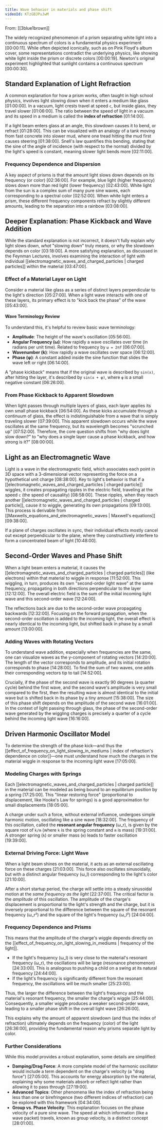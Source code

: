 ```yaml
---
title: Wave behavior in materials and phase shift
videoId: KTzGBJPuJwM
---
```


From: [[3blue1brown]] <br/> 

The widely recognized phenomenon of a prism separating white light into a continuous spectrum of colors is a fundamental physics experiment <a class="yt-timestamp" data-t="00:00:11">[00:00:11]</a>. While often depicted iconically, such as on Pink Floyd's album cover, some representations contradict the underlying physics, like showing white light inside the prism or discrete colors <a class="yt-timestamp" data-t="00:00:19">[00:00:19]</a>. Newton's original experiment highlighted that sunlight contains a continuous spectrum <a class="yt-timestamp" data-t="00:00:30">[00:00:30]</a>.

## Standard Explanation of Light Refraction

A common explanation for how a prism works, often taught in high school physics, involves light slowing down when it enters a medium like glass <a class="yt-timestamp" data-t="01:00:00">[01:00:00]</a>. In a vacuum, light crests travel at speed `c`, but inside glass, they travel slower <a class="yt-timestamp" data-t="01:06:00">[01:06:00]</a>. The ratio between the speed of light in a vacuum and its speed in a medium is called the **index of refraction** <a class="yt-timestamp" data-t="01:14:00">[01:14:00]</a>.

If a light beam enters glass at an angle, this slowdown causes it to bend, or refract <a class="yt-timestamp" data-t="01:28:00">[01:28:00]</a>. This can be visualized with an analogy of a tank moving from fast concrete into slower mud, where one tread hitting the mud first causes steering <a class="yt-timestamp" data-t="01:38:00">[01:38:00]</a>. Snell's law quantifies this bending, stating that the sine of the angle of incidence (with respect to the normal) divided by the light's speed is constant, meaning slower light bends more <a class="yt-timestamp" data-t="02:11:00">[02:11:00]</a>.

### Frequency Dependence and Dispersion
A key aspect of prisms is that the amount light slows down depends on its frequency (or color) <a class="yt-timestamp" data-t="02:36:00">[02:36:00]</a>. For example, blue light (higher frequency) slows down more than red light (lower frequency) <a class="yt-timestamp" data-t="02:43:00">[02:43:00]</a>. White light from the sun is a complex sum of many pure sine waves, each corresponding to a spectral color <a class="yt-timestamp" data-t="02:52:00">[02:52:00]</a>. When white light enters a prism, these different frequency components refract by slightly different amounts, leading to the separation into a rainbow <a class="yt-timestamp" data-t="03:08:00">[03:08:00]</a>.

## Deeper Explanation: Phase Kickback and Wave Addition

While the standard explanation is not incorrect, it doesn't fully explain *why* light slows down, *what* "slowing down" truly means, or why the slowdown depends on color <a class="yt-timestamp" data-t="03:18:00">[03:18:00]</a>. A more satisfying explanation, as discussed in the Feynman Lectures, involves examining the interaction of light with individual [[electromagnetic_waves_and_charged_particles | charged particles]] within the material <a class="yt-timestamp" data-t="03:47:00">[03:47:00]</a>.

### Effect of a Material Layer on Light
Consider a material like glass as a series of distinct layers perpendicular to the light's direction <a class="yt-timestamp" data-t="05:27:00">[05:27:00]</a>. When a light wave interacts with one of these layers, its primary effect is to "kick back the phase" of the wave <a class="yt-timestamp" data-t="05:43:00">[05:43:00]</a>.

#### Wave Terminology Review
To understand this, it's helpful to review basic wave terminology:
*   **Amplitude**: The height of the wave's oscillation <a class="yt-timestamp" data-t="05:56:00">[05:56:00]</a>.
*   **Angular Frequency (ω)**: How rapidly a wave oscillates over time (in radians per unit time). Related to frequency by `ω = 2πf` <a class="yt-timestamp" data-t="06:07:00">[06:07:00]</a>.
*   **Wavenumber (k)**: How rapidly a wave oscillates over space <a class="yt-timestamp" data-t="06:12:00">[06:12:00]</a>.
*   **Phase (φ)**: A constant added inside the sine function that slides the wave left or right <a class="yt-timestamp" data-t="06:14:00">[06:14:00]</a>.

A "phase kickback" means that if the original wave is described by `sin(x)`, after hitting the layer, it's described by `sin(x + φ)`, where `φ` is a small negative constant <a class="yt-timestamp" data-t="06:26:00">[06:26:00]</a>.

### From Phase Kickback to Apparent Slowdown
When light passes through multiple layers of glass, each layer applies its own small phase kickback <a class="yt-timestamp" data-t="06:54:00">[06:54:00]</a>. As these kicks accumulate through a continuum of glass, the effect is indistinguishable from a wave that is simply traveling slower <a class="yt-timestamp" data-t="07:39:00">[07:39:00]</a>. This apparent slowdown occurs while the wave oscillates at the same frequency, but its wavelength becomes "scrunched up" <a class="yt-timestamp" data-t="07:52:00">[07:52:00]</a>. Therefore, the core question shifts from "why does light slow down?" to "why does a single layer cause a phase kickback, and how strong is it?" <a class="yt-timestamp" data-t="08:00:00">[08:00:00]</a>.

## Light as an Electromagnetic Wave

Light is a wave in the electromagnetic field, which associates each point in 3D space with a 3-dimensional vector representing the force on a hypothetical unit charge <a class="yt-timestamp" data-t="08:38:00">[08:38:00]</a>. Key to light's behavior is that if a [[electromagnetic_waves_and_charged_particles | charged particle]] wiggles, it creates propagating ripples in the electric field, traveling at the speed `c` (the speed of causality) <a class="yt-timestamp" data-t="08:58:00">[08:58:00]</a>. These ripples, when they reach another [[electromagnetic_waves_and_charged_particles | charged particle]], cause it to wiggle, generating its own propagations <a class="yt-timestamp" data-t="09:13:00">[09:13:00]</a>. This process is derivable from [[Maxwells_equations_and_electromagnetic_waves | Maxwell's equations]] <a class="yt-timestamp" data-t="09:38:00">[09:38:00]</a>.

If a plane of charges oscillates in sync, their individual effects mostly cancel out except perpendicular to the plane, where they constructively interfere to form a concentrated beam of light <a class="yt-timestamp" data-t="10:48:00">[10:48:00]</a>.

## Second-Order Waves and Phase Shift

When a light beam enters a material, it causes the [[electromagnetic_waves_and_charged_particles | charged particles]] (like electrons) within that material to wiggle in response <a class="yt-timestamp" data-t="11:52:00">[11:52:00]</a>. This wiggling, in turn, produces its own "second-order light wave" at the same frequency, propagating in both directions perpendicular to the layer <a class="yt-timestamp" data-t="12:12:00">[12:12:00]</a>. The overall electric field is the sum of the initial incoming light wave and this second-order wave <a class="yt-timestamp" data-t="12:24:00">[12:24:00]</a>.

The reflections back are due to the second-order wave propagating backwards <a class="yt-timestamp" data-t="12:32:00">[12:32:00]</a>. Focusing on the forward propagation, when the second-order oscillation is added to the incoming light, the overall effect is nearly identical to the incoming light, but shifted back in phase by a small amount <a class="yt-timestamp" data-t="13:00:00">[13:00:00]</a>.

### Adding Waves with Rotating Vectors
To understand wave addition, especially when frequencies are the same, one can visualize waves as the y-component of rotating vectors <a class="yt-timestamp" data-t="14:20:00">[14:20:00]</a>. The length of the vector corresponds to amplitude, and its initial rotation corresponds to phase <a class="yt-timestamp" data-t="14:28:00">[14:28:00]</a>. To find the sum of two waves, one adds their corresponding vectors tip to tail <a class="yt-timestamp" data-t="14:52:00">[14:52:00]</a>.

Crucially, if the phase of the second wave is exactly 90 degrees (a quarter cycle) behind the first wave, and the second wave's amplitude is very small compared to the first, then the resulting wave is almost identical to the initial wave but is shifted back in its phase by a tiny amount <a class="yt-timestamp" data-t="15:38:00">[15:38:00]</a>. The size of this phase shift depends on the amplitude of the second wave <a class="yt-timestamp" data-t="16:01:00">[16:01:00]</a>. In the context of light passing through glass, the phase of the second-order wave generated by the wiggling charges is precisely a quarter of a cycle behind the incoming light wave <a class="yt-timestamp" data-t="16:16:00">[16:16:00]</a>.

## Driven Harmonic Oscillator Model

To determine the strength of the phase kick—and thus the [[effect_of_frequency_on_light_slowing_in_mediums | index of refraction's dependence on color]]—one must understand how much the charges in the material wiggle in response to the incoming light wave <a class="yt-timestamp" data-t="17:05:00">[17:05:00]</a>.

### Modeling Charges with Springs
Each [[electromagnetic_waves_and_charged_particles | charged particle]] in the material can be modeled as being bound to an equilibrium position by a spring <a class="yt-timestamp" data-t="17:25:00">[17:25:00]</a>. This "linear restoring force" (proportional to displacement, like Hooke's Law for springs) is a good approximation for small displacements <a class="yt-timestamp" data-t="18:05:00">[18:05:00]</a>.

A charge under such a force, without external influence, undergoes simple harmonic motion, oscillating like a sine wave <a class="yt-timestamp" data-t="18:32:00">[18:32:00]</a>. The frequency of this oscillation, called the **resonant angular frequency** (ω_r), is given by the square root of `k/m` (where `k` is the spring constant and `m` is mass) <a class="yt-timestamp" data-t="19:31:00">[19:31:00]</a>. A stronger spring (`k`) or smaller mass (`m`) leads to faster oscillation <a class="yt-timestamp" data-t="19:39:00">[19:39:00]</a>.

### External Driving Force: Light Wave
When a light beam shines on the material, it acts as an external oscillating force on these charges <a class="yt-timestamp" data-t="21:03:00">[21:03:00]</a>. This force also oscillates sinusoidally, but with a distinct angular frequency (ω_l) corresponding to the light's color <a class="yt-timestamp" data-t="21:10:00">[21:10:00]</a>.

After a short startup period, the charge will settle into a steady sinusoidal motion at the *same frequency as the light* <a class="yt-timestamp" data-t="22:37:00">[22:37:00]</a>. The critical factor is the *amplitude* of this oscillation. The amplitude of the charge's displacement is proportional to the light's strength and the charge, but it is inversely proportional to the difference between the square of the resonant frequency (ω_r²) and the square of the light's frequency (ω_l²) <a class="yt-timestamp" data-t="24:04:00">[24:04:00]</a>.

### Frequency Dependence and Prisms
This means that the amplitude of the charge's wiggle depends directly on the [[effect_of_frequency_on_light_slowing_in_mediums | frequency of the light]].
*   If the light's frequency (ω_l) is very close to the material's resonant frequency (ω_r), the oscillations will be large (resonance phenomenon) <a class="yt-timestamp" data-t="24:33:00">[24:33:00]</a>. This is analogous to pushing a child on a swing at its natural frequency <a class="yt-timestamp" data-t="24:44:00">[24:44:00]</a>.
*   If the light's frequency is significantly different from the resonant frequency, the oscillations will be much smaller <a class="yt-timestamp" data-t="25:23:00">[25:23:00]</a>.

Thus, the larger the difference between the light's frequency and the material's resonant frequency, the smaller the charge's wiggle <a class="yt-timestamp" data-t="25:44:00">[25:44:00]</a>. Consequently, a smaller wiggle produces a weaker second-order wave, leading to a smaller phase shift in the overall light wave <a class="yt-timestamp" data-t="26:26:00">[26:26:00]</a>.

This explains why the amount of apparent slowdown (and thus the index of refraction) ultimately depends on the frequency (color) of the light <a class="yt-timestamp" data-t="26:36:00">[26:36:00]</a>, providing the fundamental reason why prisms separate light by color.

### Further Considerations
While this model provides a robust explanation, some details are simplified:
*   **Damping/Drag Force**: A more complete model of the harmonic oscillator would include a term dependent on the charge's velocity (a "drag force") <a class="yt-timestamp" data-t="27:05:00">[27:05:00]</a>. This accounts for energy absorption by the material, explaining why some materials absorb or reflect light rather than allowing it to pass through <a class="yt-timestamp" data-t="27:19:00">[27:19:00]</a>.
*   **Advanced Topics**: Other phenomena like the index of refraction being less than one or birefringence (two different indices of refraction) can be explored with this framework <a class="yt-timestamp" data-t="04:34:00">[04:34:00]</a>.
*   **Group vs. Phase Velocity**: This explanation focuses on the phase velocity of a pure sine wave. The speed at which information (like a wave packet) travels, known as group velocity, is a distinct concept <a class="yt-timestamp" data-t="28:01:00">[28:01:00]</a>.